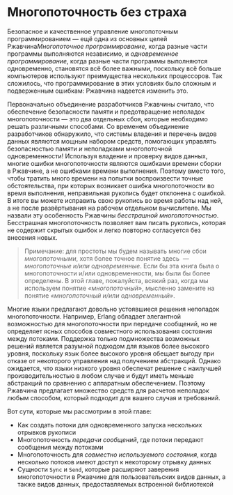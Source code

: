 # Многопоточность без страха

Безопасное и качественное управление многопоточным программированием — ещё одна из основных целей Ржавчина*Многопоточное программирование*, когда разные части программы выполняются независимо, и *одновременное программирование*, когда разные части программы выполняются одновременно, становятся всё более важными, поскольку всё больше компьютеров используют преимущества нескольких процессоров. Так сложилось, что программирование в этих условиях было сложным и подверженным ошибкам: Ржавчина надеется изменить это.

Первоначально объединение разработчиков Ржавчины считало, что обеспечение безопасности памяти и предотвращение неполадок многопоточности — это два отдельных сбоя, которые необходимо решать различными способами. Со временем объединение разработчиков обнаружило, что системы владения и перечень видов данных являются мощным набором средств, помогающих управлять безопасностью памяти *и* неполадками многопоточной одновременности! Используя владение и проверку видов данных, многие ошибки многопоточности являются ошибками времени сборки в Ржавчине, а не ошибками времени выполнения. Поэтому вместо того, чтобы тратить много времени на попытки воспроизвести точные обстоятельства, при которых возникает ошибка многопоточности во время выполнения, неправильная рукопись будет отклонена с ошибкой. В итоге вы можете исправить свою рукопись во время работы над ней, а не после развёртывания на рабочем отдельном вычислителе. Мы назвали эту особенность Ржавчины *бесстрашной* *многопоточностью*. Бесстрашная многопоточность позволяет вам писать рукопись, которая не содержит скрытых ошибок и легко повторно согласуется без внесения новых.

> Примечание: для простоты мы будем называть многие сбои *многопоточными*, хотя более точное понятие здесь *&nbsp;— многопоточные и/или одновременные*. Если бы эта книга была о многопоточности и/или одновременности, мы были бы более определены. В этой главе, пожалуйста, всякий раз, когда мы используем понятие *«многопоточный»*, мысленно замените на понятие *«многопоточный и/или одновременный»*.

Многие языки предлагают довольно устоявшиеся решения неполадок многопоточности. Например, Erlang обладает элегантной возможностью для многопоточности при передаче сообщений, но не определяет ясных способов совместного использования состояния между потоками. Поддержка только подмножества возможных решений является разумной подходом для языков более высокого уровня, поскольку язык более высокого уровня обещает выгоду при отказе от некоторого управления над получением абстракций. Однако ожидается, что языки низкого уровня обеспечат решение с наилучшей производительностью в любом  случае и будут иметь меньше абстракций по сравнению с аппаратным обеспечением. Поэтому Ржавчина предлагает множество средств для расчетов неполадок любым способом, который подходит для вашего случая и требований.

Вот сути, которые мы рассмотрим в этой главе:

- Как создать потоки для одновременного запуска нескольких отрывков рукописи
- Многопоточность *передачи сообщений*, где потоки передают сообщения между потоками
- Многопоточность для *совместно используемого состояния*, когда несколько потоков имеют доступ к некоторому отрывку данных
- Сущности `Sync` и `Send`, которые расширяют заверения многопоточности в Ржавчине для пользовательских видов данных, а также видов данных, предоставляемых встроенной библиотекой
